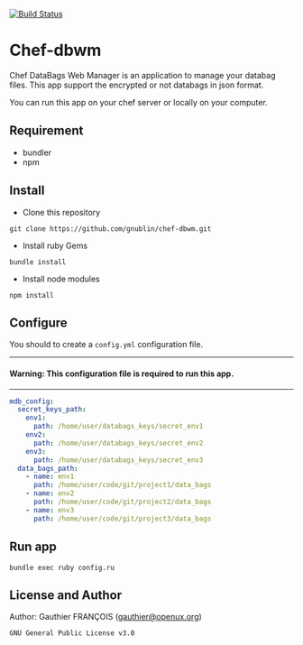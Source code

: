 [![Build Status](https://travis-ci.org/gnublin/chef-dbwm.svg?branch=master)](https://travis-ci.org/gnublin/chef-dbwm)

# Chef-dbwm
Chef DataBags Web Manager is an application to manage your databag files.
This app support the encrypted or not databags in json format.

You can run this app on your chef server or locally on your computer.

## Requirement
 * bundler
 * npm

## Install
 * Clone this repository
 ```
git clone https://github.com/gnublin/chef-dbwm.git
 ```
 * Install ruby Gems
 ```
bundle install
 ```
 * Install node modules
 ```
npm install
 ```

## Configure
You should to create a `config.yml` configuration file.

---
#### Warning: This configuration file is required to run this app.
---

```yaml
mdb_config:
  secret_keys_path:
    env1:
      path: /home/user/databags_keys/secret_env1
    env2:
      path: /home/user/databags_keys/secret_env2
    env3:
      path: /home/user/databags_keys/secret_env3
  data_bags_path:
    - name: env1
      path: /home/user/code/git/project1/data_bags
    - name: env2
      path: /home/user/code/git/project2/data_bags
    - name: env3
      path: /home/user/code/git/project3/data_bags
```

## Run app
```
bundle exec ruby config.ru
```

## License and Author

Author: Gauthier FRANÇOIS (<gauthier@openux.org>)

```text
GNU General Public License v3.0
```
